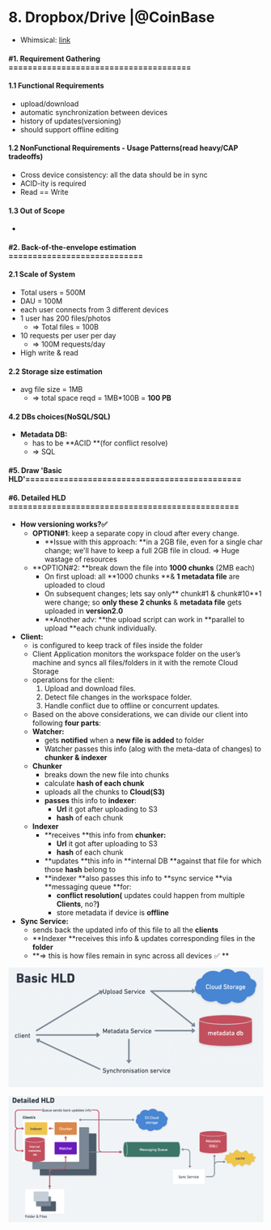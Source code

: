 # 8. Dropbox/Drive |@CoinBase

* Whimsical: [link](https://whimsical.com/dropbox-Pxo3WmfgEvHq4MXhYeme84)

#### #1. Requirement Gathering ======================================

#### 1.1 Functional Requirements

* upload/download
* automatic synchronization between devices
* history of updates(versioning)
* should support offline editing

#### 1.2 NonFunctional Requirements - Usage Patterns(read heavy/CAP tradeoffs)

* Cross device consistency: all the data should be in sync
* ACID-ity is required
* Read == Write

#### 1.3 Out of Scope

*

#### #2. Back-of-the-envelope estimation ============================

#### 2.1 Scale of System

* Total users = 500M
* DAU = 100M
* each user connects from 3 different devices
* 1 user has 200 files/photos
  * \=> Total files = 100B
* 10 requests per user per day
  * \=> 100M requests/day
* High write & read

#### 2.2 Storage size estimation

* avg file size = 1MB
  * \=> total space reqd = 1MB\*100B = **100 PB**

#### 4.2 DBs choices(NoSQL/SQL)

* **Metadata DB:**
  * has to be \*\*ACID \*\*(for conflict resolve)
  * \=> SQL

#### #5. Draw 'Basic HLD'=============================================

#### #6. Detailed HLD ================================================

* **How versioning works?✅**
  * **OPTION#1**: keep a separate copy in cloud after every change.
    * \*\*Issue with this approach: \*\*in a 2GB file, even for a single char change; we'll have to keep a full 2GB file in cloud. => Huge wastage of resources
  * \*\*OPTION#2: \*\*break down the file into **1000 chunks** (2MB each)
    * On first upload: all \*\*1000 chunks \*\*& **1 metadata file** are uploaded to cloud
    * On subsequent changes; lets say only\*\* chunk#1 & chunk#10\*\*1 were change; so **only these 2 chunks** & **metadata file** gets uploaded in **version2.0**
    * \*\*Another adv: \*\*the upload script can work in \*\*parallel to upload \*\*each chunk individually.
* **Client:**
  * is configured to keep track of files inside the folder
  * Client Application monitors the workspace folder on the user’s machine and syncs all files/folders in it with the remote Cloud Storage
  * operations for the client:
    1. Upload and download files.
    2. Detect file changes in the workspace folder.
    3. Handle conflict due to offline or concurrent updates.
  * Based on the above considerations, we can divide our client into following **four parts**:
  * **Watcher:**
    * gets **notified** when a **new file is added** to folder
    * Watcher passes this info (alog with the meta-data of changes) to **chunker & indexer**
  * **Chunker**
    * breaks down the new file into chunks
    * calculate **hash of each chunk**
    * uploads all the chunks to **Cloud(S3)**
    * **passes** this info to **indexer**:
      * **Url** it got after uploading to S3
      * **hash** of each chunk
  * **Indexer**
    * \*\*receives \*\*this info from **chunker:**
      * **Url** it got after uploading to S3
      * **hash** of each chunk
    * \*\*updates \*\*this info in \*\*internal DB \*\*against that file for which those **hash** belong to
    * \*\*indexer \*\*also passes this info to \*\*sync service \*\*via \*\*messaging queue \*\*for:
      * **conflict resolution(** updates could happen from multiple **Clients**, no?**)**
      * store metadata if device is **offline**
* **Sync Service:**
  * sends back the updated info of this file to all the **clients**
  * \*\*Indexer \*\*receives this info & updates corresponding files in the **folder**
  * \*\*=> this is how files remain in sync across all devices ✅ \*\*

![](../../.gitbook/assets/screenshot-2021-08-28-at-7.17.52-pm.png)

![](../../.gitbook/assets/screenshot-2021-08-28-at-7.17.59-pm.png)

